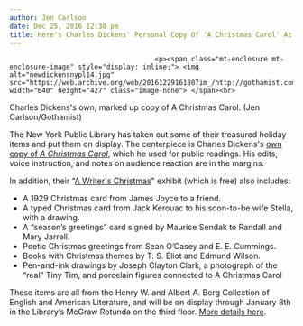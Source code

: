 ```yaml
---
author: Jen Carlson
date: Dec 25, 2016 12:30 pm
title: Here's Charles Dickens' Personal Copy Of 'A Christmas Carol' At The NYPL
---
```


	
										<p><span class="mt-enclosure mt-enclosure-image" style="display: inline;"> <img alt="newdickensnypl14.jpg" src="https://web.archive.org/web/20161229161807im_/http://gothamist.com/attachments/arts_jen/newdickensnypl14.jpg" width="640" height="427" class="image-none"> </span><br>
<span class="photo_caption">Charles Dickens&apos;s own, marked up copy of A Christmas Carol. (Jen Carlson/Gothamist)</span></p>

<p>The New York Public Library has taken out some of their treasured holiday items and put them on display. The centerpiece is Charles Dickens&apos;s <a href="https://web.archive.org/web/20161229161807/http://gothamist.com/2009/05/05/nypl.php#photo-18">own copy of <em>A Christmas Carol</em></a>, which he used for public readings. His edits, voice instruction, and notes on audience reaction are in the margins.</p>

<p>In addition, their &#x201C;<a href="https://web.archive.org/web/20161229161807/https://www.nypl.org/events/exhibitions/writers-christmas">A Writer&apos;s Christmas</a>&quot; exhibit (which is free) also includes:<br>
</p><ul><li>A 1929 Christmas card from James Joyce to a friend.<br>
</li><li>A typed Christmas card from Jack Kerouac to his soon-to-be wife Stella, with a drawing.<br>
</li><li>A &#x201C;season&#x2019;s greetings&#x201D; card signed by Maurice Sendak to Randall and Mary Jarrell.<br>
</li><li>Poetic Christmas greetings from Sean O&#x2019;Casey and E. E. Cummings.<br>
</li><li>Books with Christmas themes by T. S. Eliot and Edmund Wilson.<br>
</li><li>Pen-and-ink drawings by Joseph Clayton Clark, a photograph of the &#x201C;real&#x201D; Tiny Tim, and porcelain figures connected to A Christmas Carol</li></ul><p></p>

<p>These items are all from the Henry W. and Albert A. Berg Collection of English and American Literature, and will be on display through January 8th in the Library&#x2019;s McGraw Rotunda on the third floor. <a href="https://web.archive.org/web/20161229161807/https://www.nypl.org/press/press-release/november-22-2016/new-york-public-library-celebrates-season-wreaths-its-iconic">More details here</a>.</p>					
										
									
				